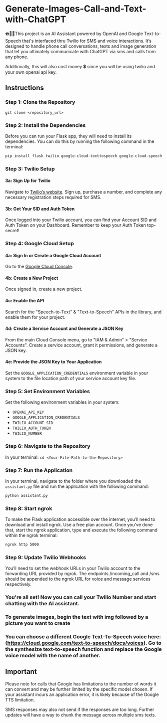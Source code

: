 # Generate-Images-Call-and-Text-with-ChatGPT
☎️📱🤖This project is an AI Assistant powered by OpenAI and Google Text-to-Speech that's interfaced thru Twilio for SMS and voice interactions. It’s designed to handle phone call conversations, texts and image generation that let you ultimately communicate with ChatGPT via sms and calls from any phone. 

Additionally, this will also cost money 💲 since you will be using twilio and your own openai api key. 

## Instructions

### Step 1: Clone the Repository

`git clone <repository_url>`

### Step 2: Install the Dependencies
Before you can run your Flask app, they will need to install its dependencies. You can do this by running the following command in the terminal:

```bash
pip install flask twilio google-cloud-texttospeech google-cloud-speech openai

```
### Step 3: Twilio Setup
#### 3a: Sign Up for Twilio
Navigate to [Twilio’s website](https://twilio.com/). Sign up, purchase a number, and complete any necessary registration steps required for SMS.

#### 3b: Get Your SID and Auth Token
Once logged into your Twilio account, you can find your Account SID and Auth Token on your Dashboard. Remember to keep your Auth Token top-secret!

### Step 4: Google Cloud Setup
#### 4a: Sign In or Create a Google Cloud Account
Go to the [Google Cloud Console](https://console.cloud.google.com/).

#### 4b: Create a New Project
Once signed in, create a new project.

#### 4c: Enable the API
Search for the "Speech-to-Text" & "Text-to-Speech" APIs in the library, and enable them for your project.

#### 4d: Create a Service Account and Generate a JSON Key
From the main Cloud Console menu, go to "IAM & Admin" > "Service Accounts". Create a service account, grant it permissions, and generate a JSON key.

#### 4e: Provide the JSON Key to Your Application
Set the `GOOGLE_APPLICATION_CREDENTIALS` environment variable in your system to the file location path of your service account key file.

### Step 5: Set Environment Variables
Set the following environment variables in your system:
- `OPENAI_API_KEY`
- `GOOGLE_APPLICATION_CREDENTIALS`
- `TWILIO_ACCOUNT_SID`
- `TWILIO_AUTH_TOKEN`
- `TWILIO_NUMBER`

### Step 6: Navigate to the Repository
In your terminal: `cd <Your-File-Path-to-the-Repository>`

### Step 7: Run the Application
In your terminal, navigate to the folder where you downloaded the `assistant.py` file and run the application with the following command:
```bash
python assistant.py
```
### Step 8: Start ngrok
To make the Flask application accessible over the internet, you’ll need to download and install ngrok. Use a free plan account. Once you’ve done that, start the ngrok application, type and execute the following command within the ngrok terminal:

```bash
ngrok http 5000
```
### Step 9: Update Twilio Webhooks
You’ll need to set the webhook URLs in your Twilio account to the forwarding URL provided by ngrok. The endpoints /incoming_call and /sms should be appended to the ngrok URL for voice and message services respectively.

### You're all set! Now you can call your Twilio Number and start chatting with the AI assistant.
### To generate images, begin the text with img followed by a picture you want to create
### You can choose a different Google Text-To-Speech voice here: (https://cloud.google.com/text-to-speech/docs/voices). Go to the synthesize text-to-speech function and replace the Google voice model with the name of another. 


## Important
Please note for calls that Google has limitations to the number of words it can convert and may be further limited by the specific model chosen. If your assistant incurs an application error, it is likely because of the Google TTS limitation. 

SMS responses may also not send if the responses are too long. Further updates will have a way to chunk the message across multiple sms texts. 
